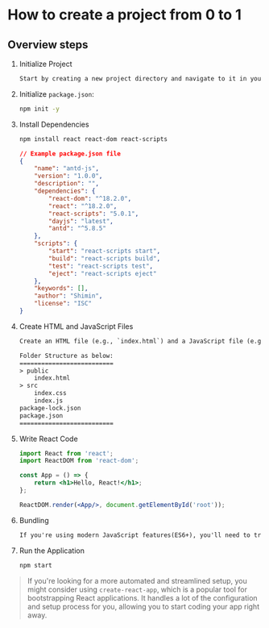 # How to create a project from 0 to 1

## Overview steps

1. Initialize Project
    ```txt
    Start by creating a new project directory and navigate to it in your terminal
    ```
2. Initialize `package.json`: 
    ```bash
    npm init -y
    ```
3. Install Dependencies
    ```bash
    npm install react react-dom react-scripts
    ```
    ```json
    // Example package.json file
    {
        "name": "antd-js",
        "version": "1.0.0",
        "description": "",
        "dependencies": {
            "react-dom": "^18.2.0",
            "react": "^18.2.0",
            "react-scripts": "5.0.1",
            "dayjs": "latest",
            "antd": "^5.8.5"
        },
        "scripts": {
            "start": "react-scripts start",
            "build": "react-scripts build",
            "test": "react-scripts test",
            "eject": "react-scripts eject"
        },
        "keywords": [],
        "author": "Shimin",
        "license": "ISC"
    }
    ```
4. Create HTML and JavaScript Files
    ```txt
    Create an HTML file (e.g., `index.html`) and a JavaScript file (e.g., `index.js`) in your project directory 

    Folder Structure as below:
    ==========================
    > public
        index.html
    > src
        index.css
        index.js
    package-lock.json
    package.json
    ==========================
    ```
5. Write React Code
    ```jsx
    import React from 'react';
    import ReactDOM from 'react-dom';

    const App = () => {
        return <h1>Hello, React!</h1>;
    };

    ReactDOM.render(<App/>, document.getElementById('root'));
    ```
6. Bundling
    ```txt
    If you're using modern JavaScript features(ES6+), you'll need to transpile and bundle your code for compatibility with various browsers. For this purpose, you can use tools like Webpack and Babel.
    ```
7. Run the Application
    ```txt
    npm start
    ```

> If you're looking for a more automated and streamlined setup, you might consider using `create-react-app`, which is a popular tool for bootstrapping React applications. It handles a lot of the configuration and setup process for you, allowing you to start coding your app right away.
